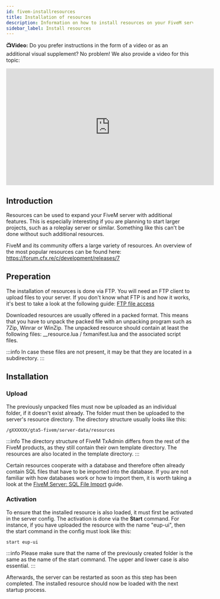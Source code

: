 ```yaml
---
id: fivem-installresources
title: Installation of resources
description: Information on how to install resources on your FiveM server from ZAP-Hosting - ZAP-Hosting.com documentation
sidebar_label: Install resources
---
```




**📺Video:** Do you prefer instructions in the form of a video or as an additional visual supplement? No problem! We also provide a video for this topic: 

<iframe width="560" height="315" src="https://www.youtube.com/embed/V7us5V6KLho" title="YouTube video player" frameborder="0" allow="accelerometer; autoplay; clipboard-write; encrypted-media; gyroscope; picture-in-picture" allowfullscreen></iframe>

## Introduction

Resources can be used to expand your FiveM server with additional features. This is especially interesting if you are planning to start larger projects, such as a roleplay server or similar. Something like this can't be done without such additional resources. 

FiveM and its community offers a large variety of resources. An overview of the most popular resources can be found here: https://forum.cfx.re/c/development/releases/7


## Preperation

The installation of resources is done via FTP. You will need an FTP client to upload files to your server. If you don't know what FTP is and how it works, it's best to take a look at the following guide: [FTP file access](https://zap-hosting.com/guides/docs/en/gameserver_ftpaccess/)

Downloaded resources are usually offered in a packed format. This means that you have to unpack the packed file with an unpacking program such as 7Zip, Winrar or WinZip. The unpacked resource should contain at least the following files:  __resource.lua / fxmanifest.lua and the associated script files.

:::info
In case these files are not present, it may be that they are located in a subdirectory. 
:::


## Installation

### Upload 
The previously unpacked files must now be uploaded as an individual folder, if it doesn't exist already. The folder must then be uploaded to the server's resource directory. The directory structure usually looks like this:
```
/gXXXXXX/gta5-fivem/server-data/resources
```
:::info
The directory structure of FiveM TxAdmin differs from the rest of the FiveM products, as they still contain their own template directory. The resources are also located in the template directory. 
:::

Certain resources cooperate with a database and therefore often already contain SQL files that have to be imported into the database. If you are not familiar with how databases work or how to import them, it is worth taking a look at the [FiveM Server: SQL File Import](https://zap-hosting.com/guides/docs/en/fivem_sql_file_import/) guide.

### Activation
To ensure that the installed resource is also loaded, it must first be activated in the server config. The activation is done via the **Start** command. For instance, if you have uploaded the resource with the name "eup-ui", then the start command in the config must look like this: 
```
start eup-ui
```
:::info
Please make sure that the name of the previously created folder is the same as the name of the start command. The upper and lower case is also essential. 
:::

Afterwards, the server can be restarted as soon as this step has been completed. The installed resource should now be loaded with the next startup process. 
